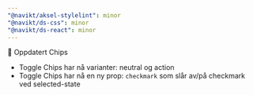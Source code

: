 ```yaml
---
"@navikt/aksel-stylelint": minor
"@navikt/ds-css": minor
"@navikt/ds-react": minor
---
```


:tada: Oppdatert Chips

- Toggle Chips har nå varianter: neutral og action
- Toggle Chips har nå en ny prop: `checkmark` som slår av/på checkmark ved selected-state

